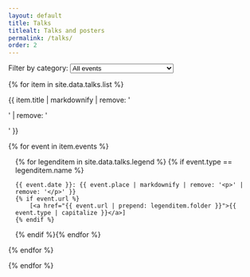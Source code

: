 ```yaml
---
layout: default
title: Talks
titlealt: Talks and posters
permalink: /talks/
order: 2
---
```


<p id="filter">Filter by category:
<select id="choosetalkcategory">
  <option value="">All events</option>{% for category in site.data.talks.legend %}<option value="{{ category.name }}">{{ category.name | capitalize }}s</option>{% endfor %}
</select></p>

{% for item in site.data.talks.list %}

<ul id="bib-{{forloop.index}}" style="list-style-type: none; padding-inline-start: 0em;" categories="{% for event in item.events %}{{ event.type }}{% unless forloop.last %},{% endunless %}{% endfor %}">

{{ item.title | markdownify | remove: '<p>' | remove: '</p>' }}

{% for event in item.events %}

<li id="bib-{{forloop.parentloop.index}}-{{forloop.index}}"
 style="margin-block-start: 1em; margin-block-end: 1em; padding-inline-start: 1em;" categories="{{ event.type }}">
{% for legenditem in site.data.talks.legend %}
{% if event.type == legenditem.name %}<span style="border: 1px solid var(--color-text); padding: 4px; border-radius: 5px; font-size: 0.6em; vertical-align: bottom; min-width: 13px; text-align: center;" class="{{ legenditem.icon }}"></span>
    
    {{ event.date }}: {{ event.place | markdownify | remove: '<p>' | remove: '</p>' }}
    {% if event.url %}
        [<a href="{{ event.url | prepend: legenditem.folder }}">{{ event.type | capitalize }}</a>]
    {% endif %}
    
{% endif %}{% endfor %}
</li>

{% endfor %}
</ul>
{% endfor %}



<script>
document.addEventListener('DOMContentLoaded', function() {
    var selector = document.getElementById('choosetalkcategory');
    if (selector) {
        selector.addEventListener('change', function() {
            var selected = this.value;
            var entries = document.querySelectorAll('ul[id^="bib-"]');
            console.log(entries);
            entries.forEach(function(entry) {
                var categories = entry.getAttribute('categories');
                if (selected === "" || categories.includes(selected)) {
                    entry.style.display = 'block';
                } else {
                    entry.style.display = 'none';
                }
            });
            var entries2 = document.querySelectorAll('li[id^="bib-"]');
            entries2.forEach(function(entry) {
                var categories = entry.getAttribute('categories');
                if (selected === "" || categories.includes(selected)) {
                    entry.style.display = 'block';
                } else {
                    entry.style.display = 'none';
                }
            });
    });
    }
});
</script>